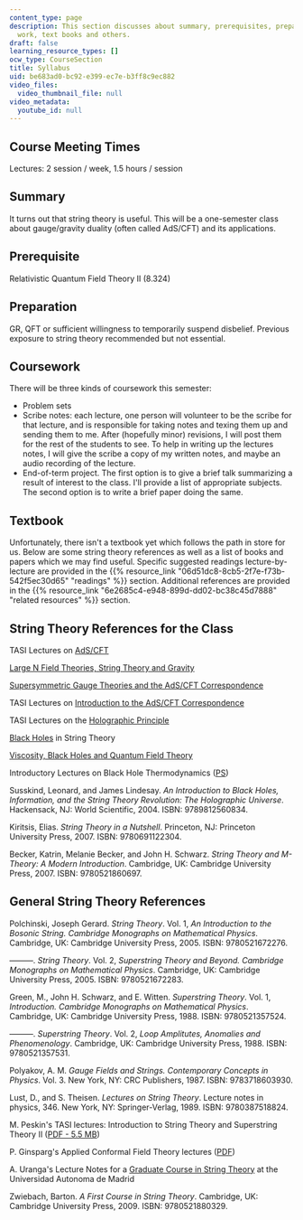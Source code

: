 ```yaml
---
content_type: page
description: This section discusses about summary, prerequisites, preparation, course
  work, text books and others.
draft: false
learning_resource_types: []
ocw_type: CourseSection
title: Syllabus
uid: be683ad0-bc92-e399-ec7e-b3ff8c9ec882
video_files:
  video_thumbnail_file: null
video_metadata:
  youtube_id: null
---
```

## Course Meeting Times

Lectures: 2 session / week, 1.5 hours / session

## Summary

It turns out that string theory is useful. This will be a one-semester class about gauge/gravity duality (often called AdS/CFT) and its applications.

## Prerequisite

Relativistic Quantum Field Theory II (8.324)

## Preparation

GR, QFT or sufficient willingness to temporarily suspend disbelief. Previous exposure to string theory recommended but not essential.

## Coursework

There will be three kinds of coursework this semester:

- Problem sets
- Scribe notes: each lecture, one person will volunteer to be the scribe for that lecture, and is responsible for taking notes and texing them up and sending them to me. After (hopefully minor) revisions, I will post them for the rest of the students to see. To help in writing up the lectures notes, I will give the scribe a copy of my written notes, and maybe an audio recording of the lecture.
- End-of-term project. The first option is to give a brief talk summarizing a result of interest to the class. I'll provide a list of appropriate subjects. The second option is to write a brief paper doing the same.

## Textbook

Unfortunately, there isn't a textbook yet which follows the path in store for us. Below are some string theory references as well as a list of books and papers which we may find useful. Specific suggested readings lecture-by-lecture are provided in the {{% resource_link "06d51dc8-8cb5-2f7e-f73b-542f5ec30d65" "readings" %}} section. Additional references are provided in the {{% resource_link "6e2685c4-e948-899d-dd02-bc38c45d7888" "related resources" %}} section.

## String Theory References for the Class

TASI Lectures on [AdS/CFT](http://arxiv.org/abs/hep-th/0309246)

[Large N Field Theories, String Theory and Gravity](http://arxiv.org/abs/hep-th/9905111)

[Supersymmetric Gauge Theories and the AdS/CFT Correspondence](http://arxiv.org/abs/hep-th/0201253)

TASI Lectures on [Introduction to the AdS/CFT Correspondence](http://arxiv.org/abs/hep-th/0009139)

TASI Lectures on the [Holographic Principle](http://arxiv.org/abs/hep-th/0002044)

[Black Holes](http://arxiv.org/abs/hep-th/9607235) in String Theory

[Viscosity, Black Holes and Quantum Field Theory](http://arxiv.org/abs/0704.0240)

Introductory Lectures on Black Hole Thermodynamics ([PS](https://www.physics.umd.edu/grt/taj/776b/lectures.pdf))

Susskind, Leonard, and James Lindesay. *An Introduction to Black Holes, Information, and the String Theory Revolution: The Holographic Universe*. Hackensack, NJ: World Scientific, 2004. ISBN: 9789812560834.

Kiritsis, Elias. *String Theory in a Nutshell*. Princeton, NJ: Princeton University Press, 2007. ISBN: 9780691122304.

Becker, Katrin, Melanie Becker, and John H. Schwarz. *String Theory and M-Theory: A Modern Introduction*. Cambridge, UK: Cambridge University Press, 2007. ISBN: 9780521860697.

## General String Theory References

Polchinski, Joseph Gerard. *String Theory*. Vol. 1, *An Introduction to the Bosonic String. Cambridge Monographs on Mathematical Physics*. Cambridge, UK: Cambridge University Press, 2005. ISBN: 9780521672276.

———. *String Theory*. Vol. 2, *Superstring Theory and Beyond. Cambridge Monographs on Mathematical Physics*. Cambridge, UK: Cambridge University Press, 2005. ISBN: 9780521672283.

Green, M., John H. Schwarz, and E. Witten. *Superstring Theory*. Vol. 1, *Introduction. Cambridge Monographs on Mathematical Physics*. Cambridge, UK: Cambridge University Press, 1988. ISBN: 9780521357524.

———. *Superstring Theory*. Vol. 2, *Loop Amplitutes, Anomalies and Phenomenology*. Cambridge, UK: Cambridge University Press, 1988. ISBN: 9780521357531.

Polyakov, A. M. *Gauge Fields and Strings. Contemporary Concepts in Physics*. Vol. 3. New York, NY: CRC Publishers, 1987. ISBN: 9783718603930.

Lust, D., and S. Theisen. *Lectures on String Theory*. Lecture notes in physics, 346. New York, NY: Springer-Verlag, 1989. ISBN: 9780387518824.

M. Peskin's TASI lectures: Introduction to String Theory and Superstring Theory II ([PDF - 5.5 MB](http://www.slac.stanford.edu/cgi-wrap/getdoc/slac-pub-4251.pdf))

P. Ginsparg's Applied Conformal Field Theory lectures ([PDF](http://arxiv.org/PS_cache/hep-th/pdf/9108/9108028v1.pdf))

A. Uranga's Lecture Notes for a [Graduate Course in String Theory](http://members.ift.uam-csic.es/auranga/firstpage.html) at the Universidad Autonoma de Madrid

Zwiebach, Barton. *A First Course in String Theory*. Cambridge, UK: Cambridge University Press, 2009. ISBN: 9780521880329.